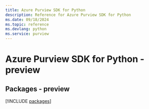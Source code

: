 ```yaml
---
title: Azure Purview SDK for Python
description: Reference for Azure Purview SDK for Python
ms.date: 09/18/2024
ms.topic: reference
ms.devlang: python
ms.service: purview
---
```

# Azure Purview SDK for Python - preview
## Packages - preview
[!INCLUDE [packages](purview-index.md)]